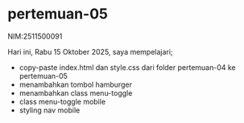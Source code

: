 # pertemuan-05

NIM:2511500091<br>

Hari ini, Rabu 15 Oktober 2025, saya mempelajari;
<ul>
   <li>copy-paste index.html dan style.css dari folder pertemuan-04 ke pertemuan-05</li>
   <li>menambahkan tombol hamburger</li>
   <li>menambahkan class menu-toggle</li>
   <li>class menu-toggle mobile</li>
   <li>styling nav mobile</li>
</ul>